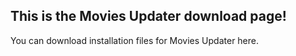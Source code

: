 ## This is the Movies Updater download page!

You can download installation files for Movies Updater here.
